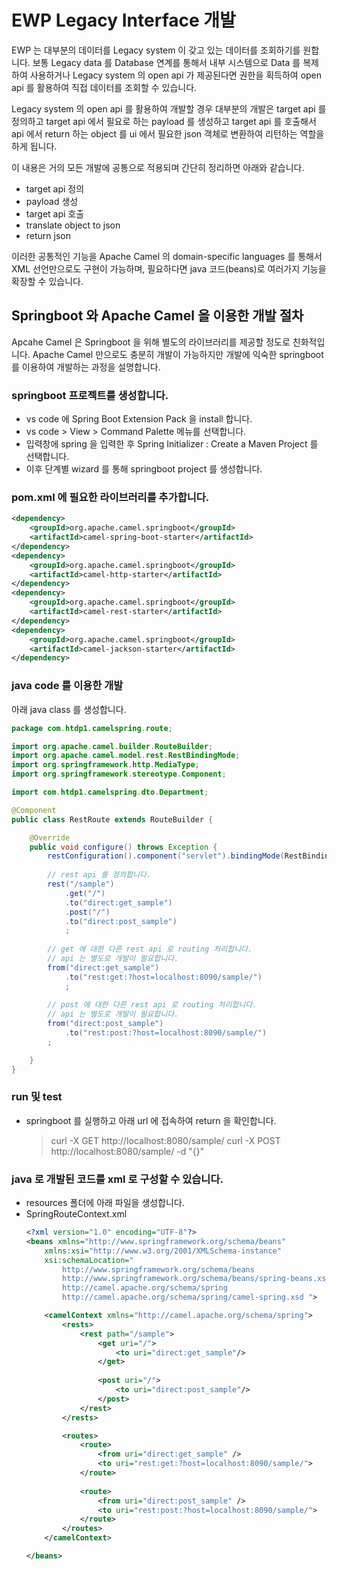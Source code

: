 # EWP Legacy Interface 개발
EWP 는 대부분의 데이터를 Legacy system 이 갖고 있는 데이터를 조회하기를 원합니다. 보통 Legacy data 를 Database 연계를 통해서 내부 시스템으로 Data 를 복제하여 사용하거나 Legacy system 의 open api 가 제공된다면 권한을 획득하여 open api 를 활용하여 직접 데이터를 조회할 수 있습니다.

Legacy system 의 open api 를 활용하여 개발할 경우 대부분의 개발은 target api 를 정의하고 target api 에서 필요로 하는 payload 를 생성하고 target api 를 호출해서 api 에서 return 하는 object 를 ui 에서 필요한 json 객체로 변환하여 리턴하는 역할을 하게 됩니다. 

이 내용은 거의 모든 개발에 공통으로 적용되며 간단히 정리하면 아래와 같습니다.
- target api 정의
- payload 생성
- target api 호출
- translate object to json
- return json

이러한 공통적인 기능을 Apache Camel 의 domain-specific languages 를 통해서 XML 선언만으로도 구현이 가능하며, 필요하다면 java 코드(beans)로 여러가지 기능을 확장할 수 있습니다.

## Springboot 와 Apache Camel 을 이용한 개발 절차
Apcahe Camel 은 Springboot 을 위해 별도의 라이브러리를 제공할 정도로 친화적입니다. Apache Camel 만으로도 충분히 개발이 가능하지만 개발에 익숙한 springboot 를 이용하여 개발하는 과정을 설명합니다.

### springboot 프로젝트를 생성합니다.
- vs code 에 Spring Boot Extension Pack 을 install 합니다.
- vs code > View > Command Palette 메뉴를 선택합니다.
- 입력창에 spring 을 입력한 후 Spring Initializer : Create a Maven Project 를 선택합니다.
- 이후 단계별 wizard 를 통해 springboot project 를 생성합니다.

### pom.xml 에 필요한 라이브러리를 추가합니다.
``` xml
<dependency>
    <groupId>org.apache.camel.springboot</groupId>
    <artifactId>camel-spring-boot-starter</artifactId>
</dependency>
<dependency>
    <groupId>org.apache.camel.springboot</groupId>
    <artifactId>camel-http-starter</artifactId>
</dependency>
<dependency>
    <groupId>org.apache.camel.springboot</groupId>
    <artifactId>camel-rest-starter</artifactId>
</dependency>
<dependency>
    <groupId>org.apache.camel.springboot</groupId>
    <artifactId>camel-jackson-starter</artifactId>
</dependency>
```

### java code 를 이용한 개발
아래 java class 를 생성합니다.
``` java
package com.htdp1.camelspring.route;

import org.apache.camel.builder.RouteBuilder;
import org.apache.camel.model.rest.RestBindingMode;
import org.springframework.http.MediaType;
import org.springframework.stereotype.Component;

import com.htdp1.camelspring.dto.Department;

@Component
public class RestRoute extends RouteBuilder {

	@Override
	public void configure() throws Exception {
		restConfiguration().component("servlet").bindingMode(RestBindingMode.json);
		
		// rest api 를 정의합니다.
        rest("/sample")
			.get("/")
			.to("direct:get_sample")
			.post("/")
			.to("direct:post_sample")
			;
		
		// get 에 대한 다른 rest api 로 routing 처리합니다.
        // api 는 별도로 개발이 필요합니다.
        from("direct:get_sample")
			.to("rest:get:?host=localhost:8090/sample/")
			;
		
        // post 에 대한 다른 rest api 로 routing 처리합니다.
        // api 는 별도로 개발이 필요합니다.
		from("direct:post_sample")
			.to("rest:post:?host=localhost:8090/sample/")
		;

	}
}
```

### run 및 test
- springboot 를 실행하고 아래 url 에 접속하여 return 을 확인합니다.
    > curl -X GET http://localhost:8080/sample/
    > curl -X POST http://localhost:8080/sample/ -d "{}"

### java 로 개발된 코드를 xml 로 구성할 수 있습니다.
- resources 폴더에 아래 파일을 생성합니다.
- SpringRouteContext.xml
    ``` xml
    <?xml version="1.0" encoding="UTF-8"?>
    <beans xmlns="http://www.springframework.org/schema/beans"
        xmlns:xsi="http://www.w3.org/2001/XMLSchema-instance"
        xsi:schemaLocation="
            http://www.springframework.org/schema/beans
            http://www.springframework.org/schema/beans/spring-beans.xsd
            http://camel.apache.org/schema/spring
            http://camel.apache.org/schema/spring/camel-spring.xsd ">

        <camelContext xmlns="http://camel.apache.org/schema/spring">
            <rests>
                <rest path="/sample">
                    <get uri="/">
                        <to uri="direct:get_sample"/>
                    </get>
                    
                    <post uri="/">
                        <to uri="direct:post_sample"/>
                    </post>
                </rest>
            </rests>

            <routes>
                <route>
                    <from uri="direct:get_sample" />
                    <to uri="rest:get:?host=localhost:8090/sample/">
                </route>
                
                <route>
                    <from uri="direct:post_sample" />
                    <to uri="rest:post:?host=localhost:8090/sample/">
                </route>
            </routes>
        </camelContext>

    </beans>
    ```